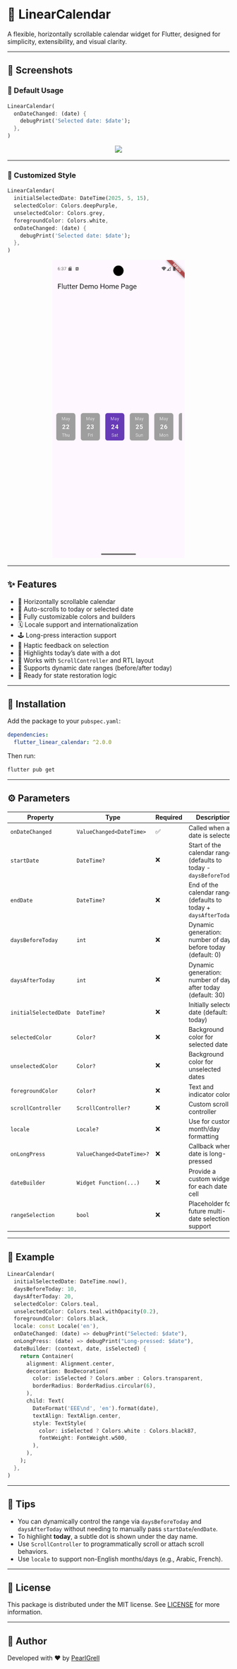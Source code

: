 # 📅 LinearCalendar

A flexible, horizontally scrollable calendar widget for Flutter, designed for simplicity, extensibility, and visual clarity.

---

## 📸 Screenshots

### 🔹 Default Usage

```dart
LinearCalendar(
  onDateChanged: (date) {
    debugPrint('Selected date: $date');
  },
)
````

<p align="center">
  <img src="https://github.com/PearlGrell/flutter_linear_calendar/blob/main/screenshots/screenshot.png?raw=true" width="300"/>
</p>

---

### 🔸 Customized Style

```dart
LinearCalendar(
  initialSelectedDate: DateTime(2025, 5, 15),
  selectedColor: Colors.deepPurple,
  unselectedColor: Colors.grey,
  foregroundColor: Colors.white,
  onDateChanged: (date) {
    debugPrint('Selected date: $date');
  },
)
```

<p align="center">
  <img src="https://github.com/PearlGrell/flutter_linear_calendar/blob/main/screenshots/screenshot2.png?raw=true" width="300"/>
</p>

---

## ✨ Features

* 🔄 Horizontally scrollable calendar
* 📍 Auto-scrolls to today or selected date
* 🎨 Fully customizable colors and builders
* 🗓 Locale support and internationalization
* 🕹 Long-press interaction support
* 📱 Haptic feedback on selection
* 🎯 Highlights today’s date with a dot
* 🔁 Works with `ScrollController` and RTL layout
* 🧩 Supports dynamic date ranges (before/after today)
* 🧠 Ready for state restoration logic

---

## 🚀 Installation

Add the package to your `pubspec.yaml`:

```yaml
dependencies:
  flutter_linear_calendar: ^2.0.0
```

Then run:

```bash
flutter pub get
```

---

## ⚙️ Parameters

| Property              | Type                      | Required | Description                                                         |
| --------------------- | ------------------------- | -------- | ------------------------------------------------------------------- |
| `onDateChanged`       | `ValueChanged<DateTime>`  | ✅        | Called when a date is selected                                      |
| `startDate`           | `DateTime?`               | ❌        | Start of the calendar range (defaults to today - `daysBeforeToday`) |
| `endDate`             | `DateTime?`               | ❌        | End of the calendar range (defaults to today + `daysAfterToday`)    |
| `daysBeforeToday`     | `int`                     | ❌        | Dynamic generation: number of days before today (default: 0)        |
| `daysAfterToday`      | `int`                     | ❌        | Dynamic generation: number of days after today (default: 30)        |
| `initialSelectedDate` | `DateTime?`               | ❌        | Initially selected date (default: today)                            |
| `selectedColor`       | `Color?`                  | ❌        | Background color for selected date                                  |
| `unselectedColor`     | `Color?`                  | ❌        | Background color for unselected dates                               |
| `foregroundColor`     | `Color?`                  | ❌        | Text and indicator color                                            |
| `scrollController`    | `ScrollController?`       | ❌        | Custom scroll controller                                            |
| `locale`              | `Locale?`                 | ❌        | Use for custom month/day formatting                                 |
| `onLongPress`         | `ValueChanged<DateTime>?` | ❌        | Callback when a date is long-pressed                                |
| `dateBuilder`         | `Widget Function(...)`    | ❌        | Provide a custom widget for each date cell                          |
| `rangeSelection`      | `bool`                    | ❌        | Placeholder for future multi-date selection support                 |

---

## 🧪 Example

```dart
LinearCalendar(
  initialSelectedDate: DateTime.now(),
  daysBeforeToday: 10,
  daysAfterToday: 20,
  selectedColor: Colors.teal,
  unselectedColor: Colors.teal.withOpacity(0.2),
  foregroundColor: Colors.black,
  locale: const Locale('en'),
  onDateChanged: (date) => debugPrint("Selected: $date"),
  onLongPress: (date) => debugPrint("Long-pressed: $date"),
  dateBuilder: (context, date, isSelected) {
    return Container(
      alignment: Alignment.center,
      decoration: BoxDecoration(
        color: isSelected ? Colors.amber : Colors.transparent,
        borderRadius: BorderRadius.circular(6),
      ),
      child: Text(
        DateFormat('EEE\nd', 'en').format(date),
        textAlign: TextAlign.center,
        style: TextStyle(
          color: isSelected ? Colors.white : Colors.black87,
          fontWeight: FontWeight.w500,
        ),
      ),
    );
  },
)
```

---

## 🧠 Tips

* You can dynamically control the range via `daysBeforeToday` and `daysAfterToday` without needing to manually pass `startDate`/`endDate`.
* To highlight **today**, a subtle dot is shown under the day name.
* Use `ScrollController` to programmatically scroll or attach scroll behaviors.
* Use `locale` to support non-English months/days (e.g., Arabic, French).

---

## 🔖 License

This package is distributed under the MIT license. See [LICENSE](LICENSE) for more information.

---

## 👤 Author

Developed with ❤️ by [PearlGrell](https://github.com/pearlgrell)
